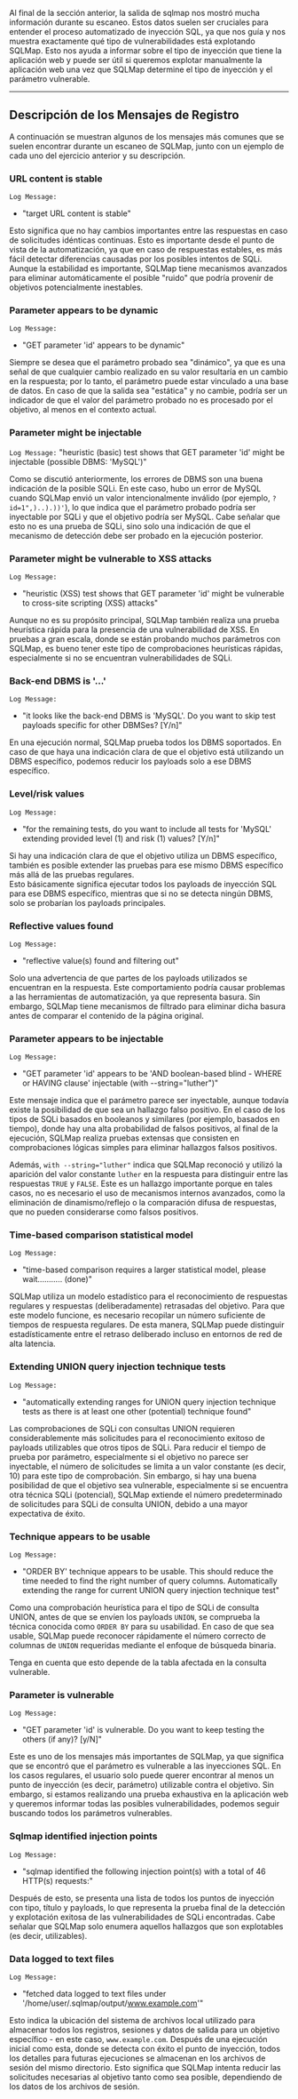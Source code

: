 

Al final de la sección anterior, la salida de sqlmap nos mostró mucha información durante su escaneo. Estos datos suelen ser cruciales para entender el proceso automatizado de inyección SQL, ya que nos guía y nos muestra exactamente qué tipo de vulnerabilidades está explotando SQLMap. Esto nos ayuda a informar sobre el tipo de inyección que tiene la aplicación web y puede ser útil si queremos explotar manualmente la aplicación web una vez que SQLMap determine el tipo de inyección y el parámetro vulnerable.

---

## Descripción de los Mensajes de Registro

A continuación se muestran algunos de los mensajes más comunes que se suelen encontrar durante un escaneo de SQLMap, junto con un ejemplo de cada uno del ejercicio anterior y su descripción.

### URL content is stable

`Log Message:`

- "target URL content is stable"

Esto significa que no hay cambios importantes entre las respuestas en caso de solicitudes idénticas continuas. Esto es importante desde el punto de vista de la automatización, ya que en caso de respuestas estables, es más fácil detectar diferencias causadas por los posibles intentos de SQLi. Aunque la estabilidad es importante, SQLMap tiene mecanismos avanzados para eliminar automáticamente el posible "ruido" que podría provenir de objetivos potencialmente inestables.

### Parameter appears to be dynamic

`Log Message:`

- "GET parameter 'id' appears to be dynamic"

Siempre se desea que el parámetro probado sea "dinámico", ya que es una señal de que cualquier cambio realizado en su valor resultaría en un cambio en la respuesta; por lo tanto, el parámetro puede estar vinculado a una base de datos. En caso de que la salida sea "estática" y no cambie, podría ser un indicador de que el valor del parámetro probado no es procesado por el objetivo, al menos en el contexto actual.

### Parameter might be injectable

`Log Message:` "heuristic (basic) test shows that GET parameter 'id' might be injectable (possible DBMS: 'MySQL')"

Como se discutió anteriormente, los errores de DBMS son una buena indicación de la posible SQLi. En este caso, hubo un error de MySQL cuando SQLMap envió un valor intencionalmente inválido (por ejemplo, `?id=1",)..).))'`), lo que indica que el parámetro probado podría ser inyectable por SQLi y que el objetivo podría ser MySQL. Cabe señalar que esto no es una prueba de SQLi, sino solo una indicación de que el mecanismo de detección debe ser probado en la ejecución posterior.

### Parameter might be vulnerable to XSS attacks

`Log Message:`

- "heuristic (XSS) test shows that GET parameter 'id' might be vulnerable to cross-site scripting (XSS) attacks"

Aunque no es su propósito principal, SQLMap también realiza una prueba heurística rápida para la presencia de una vulnerabilidad de XSS. En pruebas a gran escala, donde se están probando muchos parámetros con SQLMap, es bueno tener este tipo de comprobaciones heurísticas rápidas, especialmente si no se encuentran vulnerabilidades de SQLi.

### Back-end DBMS is '...'

`Log Message:`

- "it looks like the back-end DBMS is 'MySQL'. Do you want to skip test payloads specific for other DBMSes? [Y/n]"

En una ejecución normal, SQLMap prueba todos los DBMS soportados. En caso de que haya una indicación clara de que el objetivo está utilizando un DBMS específico, podemos reducir los payloads solo a ese DBMS específico.

### Level/risk values

`Log Message:`

- "for the remaining tests, do you want to include all tests for 'MySQL' extending provided level (1) and risk (1) values? [Y/n]"

Si hay una indicación clara de que el objetivo utiliza un DBMS específico, también es posible extender las pruebas para ese mismo DBMS específico más allá de las pruebas regulares.  
Esto básicamente significa ejecutar todos los payloads de inyección SQL para ese DBMS específico, mientras que si no se detecta ningún DBMS, solo se probarían los payloads principales.

### Reflective values found

`Log Message:`

- "reflective value(s) found and filtering out"

Solo una advertencia de que partes de los payloads utilizados se encuentran en la respuesta. Este comportamiento podría causar problemas a las herramientas de automatización, ya que representa basura. Sin embargo, SQLMap tiene mecanismos de filtrado para eliminar dicha basura antes de comparar el contenido de la página original.

### Parameter appears to be injectable

`Log Message:`

- "GET parameter 'id' appears to be 'AND boolean-based blind - WHERE or HAVING clause' injectable (with --string="luther")"

Este mensaje indica que el parámetro parece ser inyectable, aunque todavía existe la posibilidad de que sea un hallazgo falso positivo. En el caso de los tipos de SQLi basados en booleanos y similares (por ejemplo, basados en tiempo), donde hay una alta probabilidad de falsos positivos, al final de la ejecución, SQLMap realiza pruebas extensas que consisten en comprobaciones lógicas simples para eliminar hallazgos falsos positivos.

Además, `with --string="luther"` indica que SQLMap reconoció y utilizó la aparición del valor constante `luther` en la respuesta para distinguir entre las respuestas `TRUE` y `FALSE`. Este es un hallazgo importante porque en tales casos, no es necesario el uso de mecanismos internos avanzados, como la eliminación de dinamismo/reflejo o la comparación difusa de respuestas, que no pueden considerarse como falsos positivos.

### Time-based comparison statistical model

`Log Message:`

- "time-based comparison requires a larger statistical model, please wait........... (done)"

SQLMap utiliza un modelo estadístico para el reconocimiento de respuestas regulares y respuestas (deliberadamente) retrasadas del objetivo. Para que este modelo funcione, es necesario recopilar un número suficiente de tiempos de respuesta regulares. De esta manera, SQLMap puede distinguir estadísticamente entre el retraso deliberado incluso en entornos de red de alta latencia.

### Extending UNION query injection technique tests

`Log Message:`

- "automatically extending ranges for UNION query injection technique tests as there is at least one other (potential) technique found"

Las comprobaciones de SQLi con consultas UNION requieren considerablemente más solicitudes para el reconocimiento exitoso de payloads utilizables que otros tipos de SQLi. Para reducir el tiempo de prueba por parámetro, especialmente si el objetivo no parece ser inyectable, el número de solicitudes se limita a un valor constante (es decir, 10) para este tipo de comprobación. Sin embargo, si hay una buena posibilidad de que el objetivo sea vulnerable, especialmente si se encuentra otra técnica SQLi (potencial), SQLMap extiende el número predeterminado de solicitudes para SQLi de consulta UNION, debido a una mayor expectativa de éxito.

### Technique appears to be usable

`Log Message:`

- "ORDER BY' technique appears to be usable. This should reduce the time needed to find the right number of query columns. Automatically extending the range for current UNION query injection technique test"

Como una comprobación heurística para el tipo de SQLi de consulta UNION, antes de que se envíen los payloads `UNION`, se comprueba la técnica conocida como `ORDER BY` para su usabilidad. En caso de que sea usable, SQLMap puede reconocer rápidamente el número correcto de columnas de `UNION` requeridas mediante el enfoque de búsqueda binaria.

Tenga en cuenta que esto depende de la tabla afectada en la consulta vulnerable.

### Parameter is vulnerable

`Log Message:`

- "GET parameter 'id' is vulnerable. Do you want to keep testing the others (if any)? [y/N]"

Este es uno de los mensajes más importantes de SQLMap, ya que significa que se encontró que el parámetro es vulnerable a las inyecciones SQL. En los casos regulares, el usuario solo puede querer encontrar al menos un punto de inyección (es decir, parámetro) utilizable contra el objetivo. Sin embargo, si estamos realizando una prueba exhaustiva en la aplicación web y queremos informar todas las posibles vulnerabilidades, podemos seguir buscando todos los parámetros vulnerables.

### Sqlmap identified injection points

`Log Message:`

- "sqlmap identified the following injection point(s) with a total of 46 HTTP(s) requests:"

Después de esto, se presenta una lista de todos los puntos de inyección con tipo, título y payloads, lo que representa la prueba final de la detección y explotación exitosa de las vulnerabilidades de SQLi encontradas. Cabe señalar que SQLMap solo enumera aquellos hallazgos que son explotables (es decir, utilizables).

### Data logged to text files

`Log Message:`

- "fetched data logged to text files under '/home/user/.sqlmap/output/www.example.com'"

Esto indica la ubicación del sistema de archivos local utilizado para almacenar todos los registros, sesiones y datos de salida para un objetivo específico - en este caso, `www.example.com`. Después de una ejecución inicial como esta, donde se detecta con éxito el punto de inyección, todos los detalles para futuras ejecuciones se almacenan en los archivos de sesión del mismo directorio. Esto significa que SQLMap intenta reducir las solicitudes necesarias al objetivo tanto como sea posible, dependiendo de los datos de los archivos de sesión.